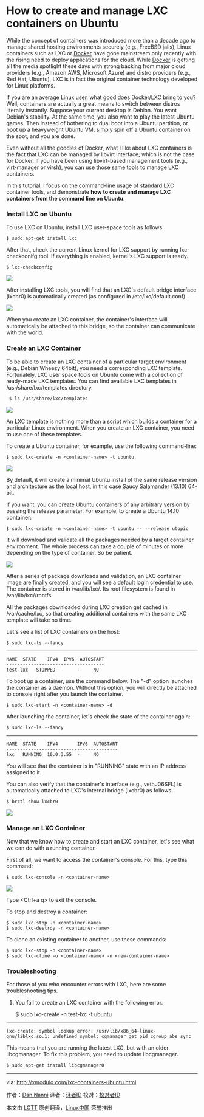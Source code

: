 How to create and manage LXC containers on Ubuntu
================================================================================
While the concept of containers was introduced more than a decade ago to manage shared hosting environments securely (e.g., FreeBSD jails), Linux containers such as LXC or [Docker][1] have gone mainstream only recently with the rising need to deploy applications for the cloud. While [Docker][2] is getting all the media spotlight these days with strong backing from major cloud providers (e.g., Amazon AWS, Microsoft Azure) and distro providers (e.g., Red Hat, Ubuntu), LXC is in fact the original container technology developed for Linux platforms.

If you are an average Linux user, what good does Docker/LXC bring to you? Well, containers are actually a great means to switch between distros literally instantly. Suppose your current desktop is Debian. You want Debian's stability. At the same time, you also want to play the latest Ubuntu games. Then instead of bothering to dual boot into a Ubuntu partition, or boot up a heavyweight Ubuntu VM, simply spin off a Ubuntu container on the spot, and you are done.

Even without all the goodies of Docker, what I like about LXC containers is the fact that LXC can be managed by libvirt interface, which is not the case for Docker. If you have been using libvirt-based management tools (e.g., virt-manager or virsh), you can use those same tools to manage LXC containers.

In this tutorial, I focus on the command-line usage of standard LXC container tools, and demonstrate **how to create and manage LXC containers from the command line on Ubuntu**.

### Install LXC on Ubuntu ###

To use LXC on Ubuntu, install LXC user-space tools as follows.

    $ sudo apt-get install lxc

After that, check the current Linux kernel for LXC support by running lxc-checkconifg tool. If everything is enabled, kernel's LXC support is ready.

    $ lxc-checkconfig 

![](https://farm4.staticflickr.com/3955/15655792445_d462957ee9_z.jpg)

After installing LXC tools, you will find that an LXC's default bridge interface (lxcbr0) is automatically created (as configured in /etc/lxc/default.conf).

![](https://farm6.staticflickr.com/5598/15035046834_a53c092230_z.jpg)

When you create an LXC container, the container's interface will automatically be attached to this bridge, so the container can communicate with the world.

### Create an LXC Container ###

To be able to create an LXC container of a particular target environment (e.g., Debian Wheezy 64bit), you need a corresponding LXC template. Fortunately, LXC user space tools on Ubuntu come with a collection of ready-made LXC templates. You can find available LXC templates in /usr/share/lxc/templates directory.

     $ ls /usr/share/lxc/templates 

![](https://farm4.staticflickr.com/3954/15035046824_d15d1cbf6e_z.jpg)

An LXC template is nothing more than a script which builds a container for a particular Linux environment. When you create an LXC container, you need to use one of these templates.

To create a Ubuntu container, for example, use the following command-line:

    $ sudo lxc-create -n <container-name> -t ubuntu 

![](https://farm8.staticflickr.com/7559/15035638763_07d63e23ef_z.jpg)

By default, it will create a minimal Ubuntu install of the same release version and architecture as the local host, in this case Saucy Salamander (13.10) 64-bit.

If you want, you can create Ubuntu containers of any arbitrary version by passing the release parameter. For example, to create a Ubuntu 14.10 container:

    $ sudo lxc-create -n <container-name> -t ubuntu -- --release utopic 

It will download and validate all the packages needed by a target container environment. The whole process can take a couple of minutes or more depending on the type of container. So be patient.

![](https://farm4.staticflickr.com/3933/15469152369_6a48943cf3_z.jpg)

After a series of package downloads and validation, an LXC container image are finally created, and you will see a default login credential to use. The container is stored in /var/lib/lxc/<container-name>. Its root filesystem is found in /var/lib/lxc/<container-name>/rootfs.

All the packages downloaded during LXC creation get cached in /var/cache/lxc, so that creating additional containers with the same LXC template will take no time.

Let's see a list of LXC containers on the host:

    $ sudo lxc-ls --fancy 

----------

    NAME  STATE    IPV4  IPV6  AUTOSTART  
    ------------------------------------
    test-lxc   STOPPED  -     -     NO         

To boot up a container, use the command below. The "-d" option launches the container as a daemon. Without this option, you will directly be attached to console right after you launch the container.

    $ sudo lxc-start -n <container-name> -d 

After launching the container, let's check the state of the container again:

    $ sudo lxc-ls --fancy 

----------

    NAME  STATE    IPV4       IPV6  AUTOSTART  
    -----------------------------------------
    lxc   RUNNING  10.0.3.55  -     NO         

You will see that the container is in "RUNNING" state with an IP address assigned to it.

You can also verify that the container's interface (e.g., vethJ06SFL) is automatically attached to LXC's internal bridge (lxcbr0) as follows.

    $ brctl show lxcbr0 

![](https://farm4.staticflickr.com/3932/15656618342_53c4bc19ca_z.jpg)

### Manage an LXC Container ###

Now that we know how to create and start an LXC container, let's see what we can do with a running container.

First of all, we want to access the container's console. For this, type this command:

    $ sudo lxc-console -n <container-name> 

![](https://farm8.staticflickr.com/7538/15470225050_d093cb1028_z.jpg)

Type <Ctrl+a q> to exit the console.

To stop and destroy a container:

    $ sudo lxc-stop -n <container-name>
    $ sudo lxc-destroy -n <container-name> 

To clone an existing container to another, use these commands:

    $ sudo lxc-stop -n <container-name>
    $ sudo lxc-clone -o <container-name> -n <new-container-name>

### Troubleshooting ###

For those of you who encounter errors with LXC, here are some troubleshooting tips.

1. You fail to create an LXC container with the following error.

    $ sudo lxc-create -n test-lxc -t ubuntu 

----------

    lxc-create: symbol lookup error: /usr/lib/x86_64-linux-gnu/liblxc.so.1: undefined symbol: cgmanager_get_pid_cgroup_abs_sync

This means that you are running the latest LXC, but with an older libcgmanager. To fix this problem, you need to update libcgmanager.

    $ sudo apt-get install libcgmanager0 

--------------------------------------------------------------------------------

via: http://xmodulo.com/lxc-containers-ubuntu.html

作者：[Dan Nanni][a]
译者：[译者ID](https://github.com/译者ID)
校对：[校对者ID](https://github.com/校对者ID)

本文由 [LCTT](https://github.com/LCTT/TranslateProject) 原创翻译，[Linux中国](http://linux.cn/) 荣誉推出

[a]:http://xmodulo.com/author/nanni
[1]:http://xmodulo.com/docker-containers-centos-fedora.html
[2]:http://xmodulo.com/manage-linux-containers-docker-ubuntu.html